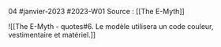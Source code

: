04 #janvier-2023 #2023-W01
Source : [[The E-Myth]]

![[The E-Myth - quotes#6. Le modèle utilisera un code couleur, vestimentaire et matériel.]]